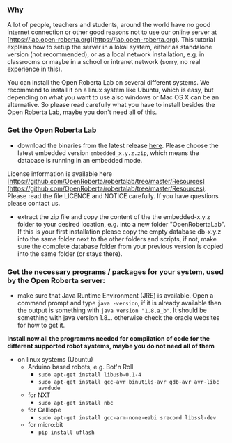 ### Why
A lot of people, teachers and students, around the world have no good internet connection or other good reasons not to use our online server at [https://lab.open-roberta.org](https://lab.open-roberta.org). This tutorial explains how to setup the server in a lokal system, either as standalone version (not recommended), or as a local network installation, e.g. in classrooms or maybe in a school or intranet network (sorry, no real experience in this).

You can install the Open Roberta Lab on several different systems. We recommend to install it on a linux system like Ubuntu, which is easy, but depending on what you want to use also windows or Mac OS X can be an alternative. So please read carefully what you have to install besides the Open Roberta Lab, maybe you don't need all of this.

### Get the Open Roberta Lab
* download the binaries from the latest release [here](https://github.com/OpenRoberta/robertalab/releases). Please choose the latest embedded version `embedded_x.y.z.zip`, which means the database is running in an embedded mode.  

License information is available here [https://github.com/OpenRoberta/robertalab/tree/master/Resources](https://github.com/OpenRoberta/robertalab/tree/master/Resources). Please read the file LICENCE and NOTICE carefully. If you have questions please contact us.

* extract the zip file and copy the content of the the embedded-x.y.z folder to your desired location, e.g. into a new folder "OpenRobertaLab". If this is your first installation please copy the empty database db-x.y.z into the same folder next to the other folders and scripts, if not, make sure the complete database folder from your previous version is copied into the same folder (or stays there).

### Get the necessary programs / packages for your system, used by the Open Roberta server:
* make sure that Java Runtime Environment (JRE) is available. Open a command prompt and type `java -version`, if it is already available then the output is something with `java version "1.8.a_b"`. It should be something with java version 1.8... otherwise check the oracle websites for how to get it.

**Install now all the programms needed for compilation of code for the different supported robot systems, maybe you do not need all of them**
* on linux systems (Ubuntu)
  * Arduino based robots, e.g. Bot'n Roll
    * `sudo apt-get install libusb-0.1-4`
    * `sudo apt-get install gcc-avr binutils-avr gdb-avr avr-libc avrdude`
  * for NXT
    * `sudo apt-get install nbc`
  * for Calliope
    * `sudo apt-get install gcc-arm-none-eabi srecord libssl-dev`
  * for micro:bit
    * `pip install uflash`  